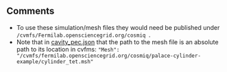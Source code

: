 ## Comments

* To use these simulation/mesh files they would need be published under ```/cvmfs/Fermilab.opensciencegrid.org/cosmiq ```.
* Note that in [cavity_pec.json](cavity_pec.json) that the path to the mesh file is an absolute path to its location in cvfms:
  ```"Mesh": "/cvmfs/fermilab.opensciencegrid.org/cosmiq/palace-cylinder-example/cylinder_tet.msh"```
